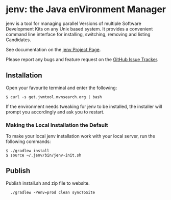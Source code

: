 # jenv: the Java enVironment Manager

jenv is a tool for managing parallel Versions of multiple Software Development Kits on any Unix based system.
 It provides a convenient command line interface for installing, switching, removing and listing Candidates.

See documentation on the [jenv Project Page](http://jvmtool.mvnsearch.org).

Please report any bugs and feature request on the [GitHub Issue Tracker](https://github.com/linux-china/jenv/issues).

## Installation

Open your favourite terminal and enter the following:

    $ curl -s get.jvmtool.mvnsearch.org | bash

If the environment needs tweaking for jenv to be installed, the installer will prompt you accordingly and ask you to restart.

### Making the Local Installation the Default

To make your local jenv installation work with your local server, run the following commands:

	$ ./gradlew install
	$ source ~/.jenv/bin/jenv-init.sh


## Publish
Publish install.sh and zip file to website.

      ./gradlew -Penv=prod clean syncToSite


